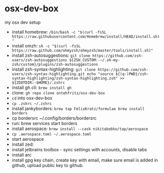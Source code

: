 # osx-dev-box
my osx dev setup
- install homebrew: `/bin/bash -c "$(curl -fsSL https://raw.githubusercontent.com/Homebrew/install/HEAD/install.sh)"`
- install omzh: `sh -c "$(curl -fsSL https://raw.github.com/ohmyzsh/ohmyzsh/master/tools/install.sh)"`
- install zsh-autosuggestions: `git clone https://github.com/zsh-users/zsh-autosuggestions ${ZSH_CUSTOM:-~/.oh-my-zsh/custom}/plugins/zsh-autosuggestions`
- install zsh-syntax-highlighting: `git clone https://github.com/zsh-users/zsh-syntax-highlighting.git
echo "source ${(q-)PWD}/zsh-syntax-highlighting/zsh-syntax-highlighting.zsh" >> ${ZDOTDIR:-$HOME}/.zshrc`
- install gh cli: `brew install gh`
- clone: `gh repo clone ontehfritz/osx-dev-box`
- `cd` into osx-dev-box
- `cp .zshrc ~/.zshrc`
-  install jankyborders: `brew tap FelixKratz/formulae brew install borders`
- cp bordersrc ~/.config/borders/bordersrc
- run: brew services start borders
- install aerospace: `brew install --cask nikitabobko/tap/aerospace`
- `cp .aerospace.toml ~/.aerospace.toml`
- start aerospace
- install zed:
- install jetbrains toolbox - sync settings with accounts, disable tabs
- install arc
- install gpg key chain, create key with email, make sure email is added in github, upload public key to github.
